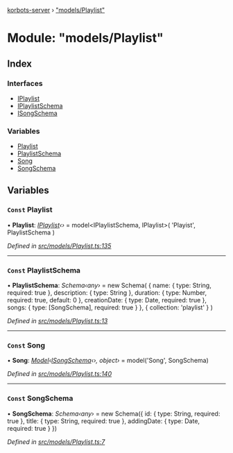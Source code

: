 [korbots-server](../README.md) › ["models/Playlist"](_models_playlist_.md)

# Module: "models/Playlist"

## Index

### Interfaces

* [IPlaylist](../interfaces/_models_playlist_.iplaylist.md)
* [IPlaylistSchema](../interfaces/_models_playlist_.iplaylistschema.md)
* [ISongSchema](../interfaces/_models_playlist_.isongschema.md)

### Variables

* [Playlist](_models_playlist_.md#const-playlist)
* [PlaylistSchema](_models_playlist_.md#const-playlistschema)
* [Song](_models_playlist_.md#const-song)
* [SongSchema](_models_playlist_.md#const-songschema)

## Variables

### `Const` Playlist

• **Playlist**: *[IPlaylist](../interfaces/_models_playlist_.iplaylist.md)‹›* = model<IPlaylistSchema, IPlaylist>(
    'Playist',
    PlaylistSchema
)

*Defined in [src/models/Playlist.ts:135](https://github.com/Xisabla/Korbots/blob/25e7373/server/src/models/Playlist.ts#L135)*

___

### `Const` PlaylistSchema

• **PlaylistSchema**: *Schema‹any›* = new Schema(
    {
        name: { type: String, required: true },
        description: { type: String },
        duration: { type: Number, required: true, default: 0 },
        creationDate: { type: Date, required: true },
        songs: { type: [SongSchema], required: true }
    },
    { collection: 'playlist' }
)

*Defined in [src/models/Playlist.ts:13](https://github.com/Xisabla/Korbots/blob/25e7373/server/src/models/Playlist.ts#L13)*

___

### `Const` Song

• **Song**: *[Model](../interfaces/_models_playlist_.iplaylist.md#model)‹[ISongSchema](../interfaces/_models_playlist_.isongschema.md)‹›, object›* = model<ISongSchema>('Song', SongSchema)

*Defined in [src/models/Playlist.ts:140](https://github.com/Xisabla/Korbots/blob/25e7373/server/src/models/Playlist.ts#L140)*

___

### `Const` SongSchema

• **SongSchema**: *Schema‹any›* = new Schema({
    id: { type: String, required: true },
    title: { type: String, required: true },
    addingDate: { type: Date, required: true }
})

*Defined in [src/models/Playlist.ts:7](https://github.com/Xisabla/Korbots/blob/25e7373/server/src/models/Playlist.ts#L7)*
